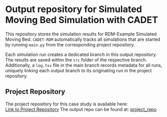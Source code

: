 # Output repository for Simulated Moving Bed Simulation with CADET
This repository stores the simulation results for RDM-Example Simulated Moving Bed. `CADET-RDM` automatically tracks all simulations that are started by running `main.py` from the corresponding project repository.

Each simulation run creates a dedicated branch in this output repository. The results are saved within the `src` folder of the respective branch. Additionally, a `log.tsv` file in the main branch records metadata for all runs, uniquely linking each output branch to its originating run in the project repository.

## Project Repository
The project repository for this case study is available here: <br>
[Link to Project Repository](https://github.com/cadet/RDM-Example-Simulated-Moving-Bed)
The output repo can be found at:
[project_repo](https://github.com/cadet/RDM-Example-Simulated-Moving-Bed)
